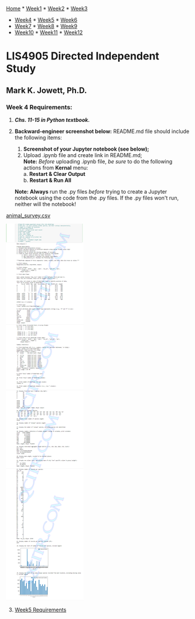 [Home](../README.md "Home") * [Week1](../week1/README.md "Week1") * [Week2](../week2/README.md "Week2") * [Week3](../week3/README.md "Week3")
* [Week4](../week4/README.md "Week4") * [Week5](../week5/README.md "Week5") * [Week6](../week6/README.md "Week6") 
* [Week7](../week7/README.md "Week7") * [Week8](../week8/README.md "Week8") * [Week9](../week9/README.md "Week9") 
* [Week10](../week10/README.md "Week10") * [Week11](../week11/README.md "Week11") * [Week12](../week12/README.md "Week12")

# LIS4905 Directed Independent Study

## Mark K. Jowett, Ph.D.

### Week 4 Requirements:

1. ***Chs. 11-15 in Python textbook.***
2. **Backward-engineer screenshot below:** README.md file should include the following items:
    1. **Screenshot of your Jupyter notebook (see below);**
    2. Upload .ipynb file and create link in README.md;  
    **Note:** *Before* uploading .ipynb file, *be sure* to do the following actions from **Kernal** menu:  
        a. **Restart & Clear Output**  
        b. **Restart & Run All**  
    
    **Note:** **Always** run the .py files *before* trying to create a Jupyter notebook using the code from the .py files. If the .py files won't run, neither will the notebook!  

[animal_survey.csv](../resources/animal_survey.csv "Animal Survey Data")  

![Week4 Requirements](../img/week4.png "Week4 Requirements")

3. [Week5 Requirements](../week5/README.md "Week5")

